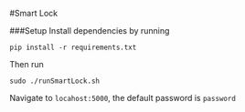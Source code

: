 #Smart Lock 

###Setup 
Install dependencies by running

```
pip install -r requirements.txt
```

Then run

```
sudo ./runSmartLock.sh
```

Navigate to `locahost:5000`, the default password is `password`